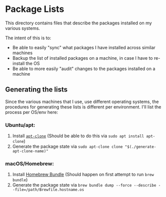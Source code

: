 # Package Lists

This directory contains files that describe the packages installed on my various systems.

The intent of this is to:

- Be able to easily "sync" what packages I have installed across similar machines
- Backup the list of installed packages on a machine, in case I have to re-install the OS
- Be able to more easily "audit" changes to the packages installed on a machine


## Generating the lists

Since the various machines that I use, use different operating systems, the procedures for generating these lists is different per environment. I'll list the process per OS/env here:

### Ubuntu/apt:

1. Install [`apt-clone`][apt-clone] (Should be able to do this via `sudo apt install apt-clone`)
2. Generate the package state via `sudo apt-clone clone "$(./generate-apt-clone-name)"`

### macOS/Homebrew:

1. Install [Homebrew Bundle][homebrew-bundle] (Should happen on first attempt to run `brew bundle`)
2. Generate the package state via `brew bundle dump --force --describe --file=/path/Brewfile.hostname.os`



 [apt-clone]: https://github.com/mvo5/apt-clone
 [homebrew-bundle]: https://github.com/Homebrew/homebrew-bundle
